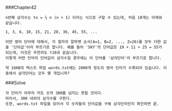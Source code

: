 ###Chapter42

    n번째 삼각수는 tn = ½ n (n + 1) 이라는 식으로 구할 수 있는데, 처음 10개는 아래와 같습니다.

    1, 3, 6, 10, 15, 21, 28, 36, 45, 55, ...

    어떤 영어 단어에 대해서, 각 철자의 알파벳 순서(A=1, B=2, ..., Z=26)를 모두 더한 값을 '단어값'이라 부르기로 합니다. 예를 들어 'SKY'의 단어값은 19 + 11 + 25 = 55가 되는데, 이것은 우연히도 t10과 같습니다.
    이렇게 어떤 단어의 단어값이 삼각수일 경우에는 이 단어를 '삼각단어'라 부르기로 합니다.

    약 16KB의 텍스트 파일 words.txt에는 2000개 정도의 영어 단어가 수록되어 있습니다. 이 중에서 삼각단어는 모두 몇 개입니까?

###Solve

    각 단어가 아무리 커도 숫자 300를 넘지는 못할 것이다.
    따라서, 300 내외의 삼각수를 구한다.
    또한, words.txt 파일을 읽어서 각 숫자들의 단어값을 구해 삼각단어인지 확인하면 끝.